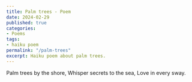 ```yaml
---
title: Palm trees - Poem
date: 2024-02-29
published: true
categories:
- Poems
tags:
- haiku poem
permalink: "/palm-trees"
excerpt: Haiku poem about palm trees.
---
```

Palm trees by the shore,
Whisper secrets to the sea,
Love in every sway.